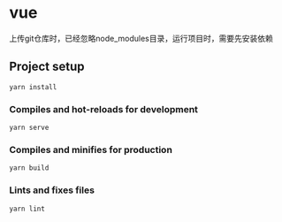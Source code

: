 # vue

上传git仓库时，已经忽略node_modules目录，运行项目时，需要先安装依赖

## Project setup

```
yarn install
```

### Compiles and hot-reloads for development

```
yarn serve
```

### Compiles and minifies for production

```
yarn build
```

### Lints and fixes files

```
yarn lint
```